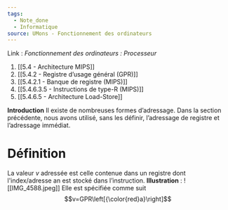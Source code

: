 ```yaml
---
tags:
  - Note_done
  - Informatique
source: UMons - Fonctionnement des ordinateurs
---
```


Link :
_Fonctionnement des ordinateurs : Processeur_
1. [[5.4 - Architecture MIPS]]
2. [[5.4.2 - Registre d’usage général (GPR)]]
3. [[5.4.2.1 - Banque de registre (MIPS)]]
4. [[5.4.6.3.5 - Instructions de type-R (MIPS)]]
5. [[5.4.6.5 - Architecture Load-Store]]

**Introduction**
Il existe de nombreuses formes d’adressage. Dans la section précédente, nous avons utilisé, sans les définir, l’adressage de registre et l’adressage immédiat.

# Définition
La valeur $v$ adressée est celle contenue dans un registre dont l'index/adresse an est stocké dans l’instruction. 
**Illustration** : ![[IMG_4588.jpeg]]
Elle est spécifiée comme suit $$v=GPR\left[{\color{red}a}\right]$$
